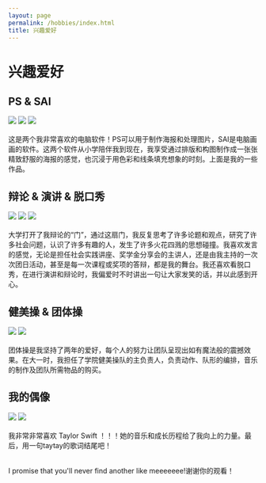 ```yaml
---
layout: page
permalink: /hobbies/index.html
title: 兴趣爱好
---
```


# 兴趣爱好<br>

## PS & SAI

<div class="third">
<img src="/images/ps2.jpg">
<img src="/images/ps1.jpg">
<img src="/images/ps3.jpg">
</div>
<br>这是两个我非常喜欢的电脑软件！PS可以用于制作海报和处理图片，SAI是电脑画画的软件。这两个软件从小学陪伴我到现在，我享受通过排版和构图制作成一张张精致舒服的海报的感觉，也沉浸于用色彩和线条填充想象的时刻。上面是我的一些作品。<br>



## 辩论 & 演讲 & 脱口秀

<div class="third">
<img src="/images/yanjiang1.jpg">
<img src="/images/yanjiang2.jpg">
<img src="/images/yanjiang3.jpg">
</div>
<br>大学打开了我辩论的“门”，通过这扇门，我反复思考了许多论题和观点，研究了许多社会问题，认识了许多有趣的人，发生了许多火花四溅的思想碰撞。我喜欢发言的感觉，无论是担任社会实践讲座、奖学金分享会的主讲人，还是由我主持的一次次团日活动，甚至是每一次课程或奖项的答辩，都是我的舞台。我还喜欢看脱口秀，在进行演讲和辩论时，我偏爱时不时讲出一句让大家发笑的话，并以此感到开心。<br>

## 健美操 & 团体操

<div class="third">
<img src="/images/jianmeicao1.jpg">
<img src="/images/jianmeicao2.jpg">
</div>
<br>团体操是我坚持了两年的爱好，每个人的努力让团队呈现出如有魔法般的震撼效果。在大一时，我担任了学院健美操队的主负责人，负责动作、队形的编排，音乐的制作及团队所需物品的购买。

## 我的偶像
<div>
<img src="/images/taytay1.jpg">
<img src="/images/taytay2.jpg">
</div>
<br>
我非常非常喜欢 Taylor Swift ！！！她的音乐和成长历程给了我向上的力量。最后，用一句taytay的歌词结尾吧！

<br>I promise that you'll never find another like meeeeeee!谢谢你的观看！

